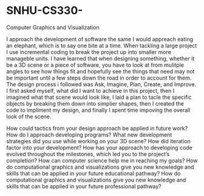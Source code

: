 # SNHU-CS330-
Computer Graphics and Visualization

  I approach the development of software the same I would appreach eating an elephant, which is to say one bite at a time.  When tackling a large project I use incremental coding to break the project up into smaller more manageble units. I have learned that when designing something, whether it be a 3D scene or a piece of software, you have to look at from mulitple angles to see how things fit and hopefully see the things that need may not be important until a few steps down the road in order to account for them.  The design process i followed was Ask, Imagine, Plan, Create, and Improve.
I first asked myself, what did I want to achieve in this project, then I imagined what that scene would look like, I laid a plan to tacle the specific objects by breaking them down into simplier shapes, then I created the code to impliment my design, and finally I spent time impoving the overall look of the scene.
  
How could tactics from your design approach be applied in future work?
How do I approach developing programs?
What new development strategies did you use while working on your 3D scene?
How did iteration factor into your development?
How has your approach to developing code evolved throughout the milestones, which led you to the project’s completion?
How can computer science help me in reaching my goals?
How do computational graphics and visualizations give you new knowledge and skills that can be applied in your future educational pathway?
How do computational graphics and visualizations give you new knowledge and skills that can be applied in your future professional pathway?
